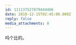 ```yaml
---
id: 111137527879444466
date: 2010-12-15T02:45:00.000Z
reply: false
media_attachments: 0
---
```


吗个比的。 ​​​​

